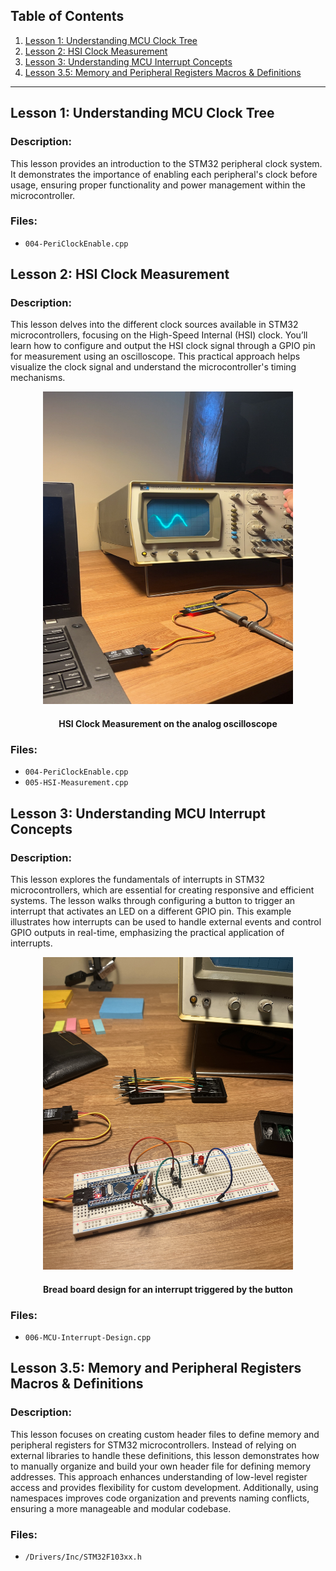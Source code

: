 ## Table of Contents

1. [Lesson 1: Understanding MCU Clock Tree](#lesson-1-understanding-mcu-clock-tree)
2. [Lesson 2: HSI Clock Measurement](#lesson-2-hsi-clock-measurement)
3. [Lesson 3: Understanding MCU Interrupt Concepts](#lesson-3-understanding-mcu-interrupt-concepts)
4. [Lesson 3.5: Memory and Peripheral Registers Macros & Definitions](#lesson-35-memory-and-peripheral-registers-macros--definitions)

---

## Lesson 1: Understanding MCU Clock Tree

### Description:
This lesson provides an introduction to the STM32 peripheral clock system. It demonstrates the importance of enabling each peripheral's clock before usage, ensuring proper functionality and power management within the microcontroller.

### Files:
- `004-PeriClockEnable.cpp`

## Lesson 2: HSI Clock Measurement

### Description:
This lesson delves into the different clock sources available in STM32 microcontrollers, focusing on the High-Speed Internal (HSI) clock. You’ll learn how to configure and output the HSI clock signal through a GPIO pin for measurement using an oscilloscope. This practical approach helps visualize the clock signal and understand the microcontroller's timing mechanisms.

<div align="center">
    <img src='Assets/005-HSI-Measurement.JPG' width='400' height='500'/>
    <h4> HSI Clock Measurement on the analog oscilloscope </h4>
</div>

### Files:
- `004-PeriClockEnable.cpp`
- `005-HSI-Measurement.cpp`

## Lesson 3: Understanding MCU Interrupt Concepts

### Description:
This lesson explores the fundamentals of interrupts in STM32 microcontrollers, which are essential for creating responsive and efficient systems. The lesson walks through configuring a button to trigger an interrupt that activates an LED on a different GPIO pin. This example illustrates how interrupts can be used to handle external events and control GPIO outputs in real-time, emphasizing the practical application of interrupts.

<div align="center">
    <img src='Assets/006-MCU-Interrupt-Design.JPG' width='400' height='500'/>
    <h4> Bread board design for an interrupt triggered by the button </h4>
</div>

### Files:
- `006-MCU-Interrupt-Design.cpp`

## Lesson 3.5: Memory and Peripheral Registers Macros & Definitions

### Description:
This lesson focuses on creating custom header files to define memory and peripheral registers for STM32 microcontrollers. Instead of relying on external libraries to handle these definitions, this lesson demonstrates how to manually organize and build your own header file for defining memory addresses. This approach enhances understanding of low-level register access and provides flexibility for custom development. Additionally, using namespaces improves code organization and prevents naming conflicts, ensuring a more manageable and modular codebase.

### Files:
- `/Drivers/Inc/STM32F103xx.h`
